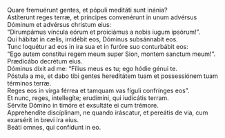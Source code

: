 Quare fremuérunt gentes, et pópuli meditáti sunt inánia?  
Astíterunt reges terræ, et príncipes convenérunt in unum advérsus
Dóminum et advérsus christum eius:  
“Dirumpámus víncula eórum et proiciámus a nobis iugum ipsórum!”.  
Qui hábitat in cælis, irridébit eos, Dóminus subsánnabit eos.  
Tunc loquétur ad eos in ira sua et in furóre suo conturbábit eos:  
“Ego autem constítui regem meum super Sion, montem sanctum meum!”.  
Prædicábo decrétum eius.  
Dóminus dixit ad me: “Fílius meus es tu; ego hódie génui te.  
Póstula a me, et dabo tibi gentes hereditátem tuam et possessiónem tuam
términos terræ.  
Reges eos in virga férrea et tamquam vas fíguli confrínges eos”.  
Et nunc, reges, intellegíte; erudimíni, qui iudicátis terram.  
Sérvite Dómino in timóre et exsultáte ei cum trémore.  
Apprehendíte discíplinam, ne quando iráscatur, et pereátis de via, cum
exarsérit in brevi ira eius.  
Beáti omnes, qui confídunt in eo.
